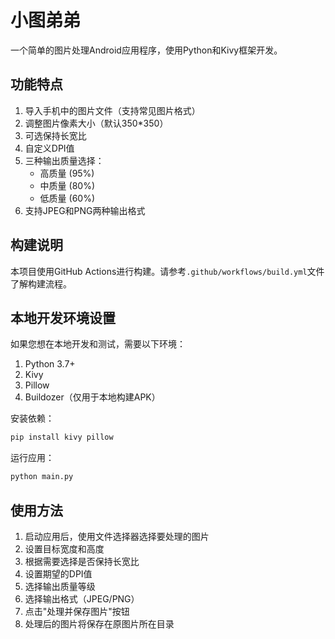 # 小图弟弟

一个简单的图片处理Android应用程序，使用Python和Kivy框架开发。

## 功能特点

1. 导入手机中的图片文件（支持常见图片格式）
2. 调整图片像素大小（默认350*350）
3. 可选保持长宽比
4. 自定义DPI值
5. 三种输出质量选择：
   - 高质量 (95%)
   - 中质量 (80%)
   - 低质量 (60%)
6. 支持JPEG和PNG两种输出格式

## 构建说明

本项目使用GitHub Actions进行构建。请参考`.github/workflows/build.yml`文件了解构建流程。

## 本地开发环境设置

如果您想在本地开发和测试，需要以下环境：

1. Python 3.7+
2. Kivy
3. Pillow
4. Buildozer（仅用于本地构建APK）

安装依赖：
```bash
pip install kivy pillow
```

运行应用：
```bash
python main.py
```

## 使用方法

1. 启动应用后，使用文件选择器选择要处理的图片
2. 设置目标宽度和高度
3. 根据需要选择是否保持长宽比
4. 设置期望的DPI值
5. 选择输出质量等级
6. 选择输出格式（JPEG/PNG）
7. 点击"处理并保存图片"按钮
8. 处理后的图片将保存在原图片所在目录
